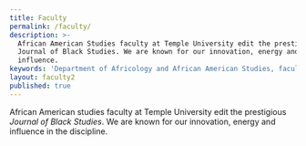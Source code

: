 ```yaml
---
title: Faculty
permalink: /faculty/
description: >-
  African American Studies faculty at Temple University edit the prestigious
  Journal of Black Studies. We are known for our innovation, energy and
  influence.
keywords: 'Department of Africology and African American Studies, faculty, Journal of Black Studies'
layout: faculty2
published: true
---
```

African American studies faculty at Temple University edit the prestigious *Journal of Black Studies*. We are known for our innovation, energy and influence in the discipline.
